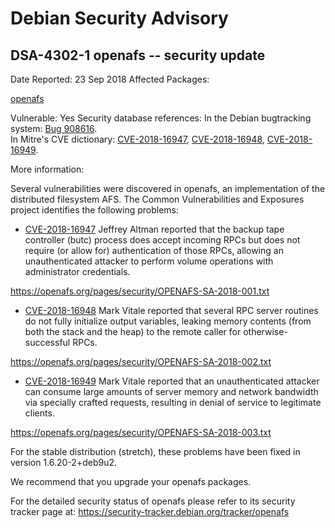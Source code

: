 
Debian Security Advisory
========================


DSA-4302-1 openafs -- security update
-------------------------------------



Date Reported:
23 Sep 2018
Affected Packages:

[openafs](https://packages.debian.org/src:openafs)

Vulnerable:
Yes
Security database references:
In the Debian bugtracking system: [Bug 908616](https://bugs.debian.org/cgi-bin/bugreport.cgi?bug=908616).  
In Mitre's CVE dictionary: [CVE-2018-16947](https://security-tracker.debian.org/tracker/CVE-2018-16947), [CVE-2018-16948](https://security-tracker.debian.org/tracker/CVE-2018-16948), [CVE-2018-16949](https://security-tracker.debian.org/tracker/CVE-2018-16949).  

More information:

Several vulnerabilities were discovered in openafs, an implementation of
the distributed filesystem AFS. The Common Vulnerabilities and Exposures
project identifies the following problems:


* [CVE-2018-16947](https://security-tracker.debian.org/tracker/CVE-2018-16947)
Jeffrey Altman reported that the backup tape controller (butc)
 process does accept incoming RPCs but does not require (or allow
 for) authentication of those RPCs, allowing an unauthenticated
 attacker to perform volume operations with administrator
 credentials.


<https://openafs.org/pages/security/OPENAFS-SA-2018-001.txt>
* [CVE-2018-16948](https://security-tracker.debian.org/tracker/CVE-2018-16948)
Mark Vitale reported that several RPC server routines do not fully
 initialize output variables, leaking memory contents (from both
 the stack and the heap) to the remote caller for
 otherwise-successful RPCs.


<https://openafs.org/pages/security/OPENAFS-SA-2018-002.txt>
* [CVE-2018-16949](https://security-tracker.debian.org/tracker/CVE-2018-16949)
Mark Vitale reported that an unauthenticated attacker can consume
 large amounts of server memory and network bandwidth via
 specially crafted requests, resulting in denial of service to
 legitimate clients.


<https://openafs.org/pages/security/OPENAFS-SA-2018-003.txt>


For the stable distribution (stretch), these problems have been fixed in
version 1.6.20-2+deb9u2.


We recommend that you upgrade your openafs packages.


For the detailed security status of openafs please refer to its security
tracker page at:
<https://security-tracker.debian.org/tracker/openafs>





